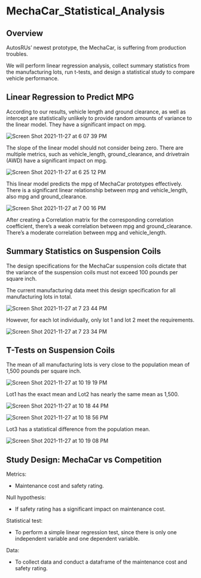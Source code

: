 # MechaCar_Statistical_Analysis

## Overview

AutosRUs’ newest prototype, the MechaCar, is suffering from production troubles. 

We will perform linear regression analysis, collect summary statistics from the manufacturing lots, run t-tests, and design a statistical study to compare vehicle performance.


## Linear Regression to Predict MPG

According to our results, vehicle length and ground clearance, as well as intercept are statistically unlikely to provide random amounts of variance to the linear model. They have a significant impact on mpg.

![Screen Shot 2021-11-27 at 6 07 39 PM](https://user-images.githubusercontent.com/88747464/143728719-2ab41845-d86a-469a-ad8b-d11259939a8f.png)

The slope of the linear model should not consider being zero. There are multiple metrics, such as vehicle_length, ground_clearance, and drivetrain (AWD) have a significant impact on mpg.

![Screen Shot 2021-11-27 at 6 25 12 PM](https://user-images.githubusercontent.com/88747464/143728731-e1ec154c-7842-49d6-a3d0-ff2d520edbd8.png)

This linear model predicts the mpg of MechaCar prototypes effectively. There is a significant linear relationship between mpg and vehicle_length, also mpg and ground_clearance. 

![Screen Shot 2021-11-27 at 7 00 16 PM](https://user-images.githubusercontent.com/88747464/143728741-4abfa87a-ca8c-4fdf-830d-8ae4a0e6d9ea.png)

After creating a Correlation matrix for the corresponding correlation coefficient, there’s a weak correlation between mpg and ground_clearance. There’s a moderate correlation between mpg and vehicle_length. 

## Summary Statistics on Suspension Coils

The design specifications for the MechaCar suspension coils dictate that the variance of the suspension coils must not exceed 100 pounds per square inch. 

The current manufacturing data meet this design specification for all manufacturing lots in total. 

![Screen Shot 2021-11-27 at 7 23 44 PM](https://user-images.githubusercontent.com/88747464/143728772-5db0d11d-3102-4650-a8ee-69f8176537ad.png)

However, for each lot individually, only lot 1 and lot 2 meet the requirements. 

![Screen Shot 2021-11-27 at 7 23 34 PM](https://user-images.githubusercontent.com/88747464/143728777-459accfb-2b2d-4204-a570-8f675a6d615d.png)

## T-Tests on Suspension Coils

The mean of all manufacturing lots is very close to the population mean of 1,500 pounds per square inch.

![Screen Shot 2021-11-27 at 10 19 19 PM](https://user-images.githubusercontent.com/88747464/143728825-31e1d591-4a29-4c3e-b84f-12a63ca1f8ea.png)

Lot1 has the exact mean and Lot2 has nearly the same mean as 1,500.

![Screen Shot 2021-11-27 at 10 18 44 PM](https://user-images.githubusercontent.com/88747464/143728827-e569f20e-affb-4a1f-9bc0-774cfd11cd38.png)

![Screen Shot 2021-11-27 at 10 18 56 PM](https://user-images.githubusercontent.com/88747464/143728828-e6b567bb-6528-4b3f-bc8f-55261921fce0.png)

Lot3 has a statistical difference from the population mean.

![Screen Shot 2021-11-27 at 10 19 08 PM](https://user-images.githubusercontent.com/88747464/143728830-3f135bb7-ee67-4f1c-95b1-51bb963996fc.png)

## Study Design: MechaCar vs Competition

Metrics:
- Maintenance cost and safety rating.

Null hypothesis:
- If safety rating has a significant impact on maintenance cost.

Statistical test:
- To perform a simple linear regression test, since there is only one independent variable and one dependent variable. 

Data:
- To collect data and conduct a dataframe of the maintenance cost and safety rating.
